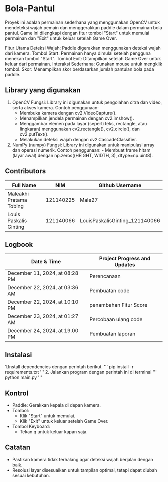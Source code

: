 # Bola-Pantul
Proyek ini adalah permainan sederhana yang menggunakan OpenCV untuk mendeteksi wajah pemain dan menggerakkan paddle dalam permainan bola pantul. Game ini dilengkapi dengan fitur tombol "Start" untuk memulai permainan dan "Exit" untuk keluar setelah Game Over.

Fitur Utama
Deteksi Wajah: Paddle digerakkan menggunakan deteksi wajah dari kamera.
Tombol Start: Permainan hanya dimulai setelah pengguna menekan tombol "Start".
Tombol Exit: Ditampilkan setelah Game Over untuk keluar dari permainan.
Interaksi Sederhana: Gunakan mouse untuk mengklik tombol.
Skor: Menampilkan skor berdasarkan jumlah pantulan bola pada paddle.

## Library yang digunakan
1. OpenCV
   Fungsi: Library ini digunakan untuk pengolahan citra dan video, serta akses kamera.
   Contoh penggunaan:
      - Membuka kamera dengan cv2.VideoCapture().
      - Menampilkan jendela permainan dengan cv2.imshow().
      - Menggambar elemen pada layar (seperti teks, rectangle, atau lingkaran) menggunakan cv2.rectangle(), cv2.circle(), dan cv2.putText().
      - Melakukan deteksi wajah dengan cv2.CascadeClassifier.
2. NumPy (numpy)
   Fungsi: Library ini digunakan untuk manipulasi array dan operasi numerik.
   Contoh penggunaan:
         - Membuat frame hitam (layar awal) dengan np.zeros((HEIGHT, WIDTH, 3), dtype=np.uint8).
   
## Contributors 
| Full Name                    |     NIM   | Github Username                |
|------------------------------| --------- | ------------------------------ |
| Maleakhi Pratama Tobing      | 121140225 | Male27                         |
| Louis Paskalis Ginting       | 121140066 | LouisPaskalisGinting_121140066 |

## Logbook
| Date & Time                    | Project Progress and Updates    |
| ------------------------------ | ------------------------------- |
| December 11, 2024, at 08:28 PM | Perencanaan                     |
| December 22, 2024, at 03:36 AM | Pembuatan code                  |
| December 22, 2024, at 10:10 PM | penambahan Fitur Score          |
| December 23, 2024, at 01:27 AM | Percobaan ulang code            |
| December 24, 2024, at 19.00 PM | Pembuatan laporan               |

## Instalasi 
1.Install dependencies dengan perintah berikut.
   '''
   pip install -r requirements.txt
   '''
2. Jalankan program dengan perintah ini di terminal
   '''
   python main.py
   '''
   
## Kontrol
  - Paddle: Gerakkan kepala di depan kamera.
  - Tombol:
    - Klik "Start" untuk memulai.
    - Klik "Exit" untuk keluar setelah Game Over.
  - Tombol Keyboard:
    - Tekan q untuk keluar kapan saja.
## Catatan
  - Pastikan kamera tidak terhalang agar deteksi wajah berjalan dengan baik.
  - Resolusi layar disesuaikan untuk tampilan optimal, tetapi dapat diubah sesuai kebutuhan.


   
